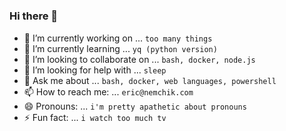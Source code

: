 # <!-- # -->

## <!-- ## -->

### Hi there 👋

<!--
**nemchik/nemchik** is a ✨ _special_ ✨ repository because its `README.md` (this file) appears on your GitHub profile.

Here are some ideas to get you started:

- 🔭 I’m currently working on ...
- 🌱 I’m currently learning ...
- 👯 I’m looking to collaborate on ...
- 🤔 I’m looking for help with ...
- 💬 Ask me about ...
- 📫 How to reach me: ...
- 😄 Pronouns: ...
- ⚡ Fun fact: ...
-->

- 🔭 I’m currently working on ... `too many things`
- 🌱 I’m currently learning ... `yq (python version)`
- 👯 I’m looking to collaborate on ... `bash, docker, node.js`
- 🤔 I’m looking for help with ... `sleep`
- 💬 Ask me about ... `bash, docker, web languages, powershell`
- 📫 How to reach me: ... `eric@nemchik.com`
- 😄 Pronouns: ... `i'm pretty apathetic about pronouns`
- ⚡ Fun fact: ... `i watch too much tv`
